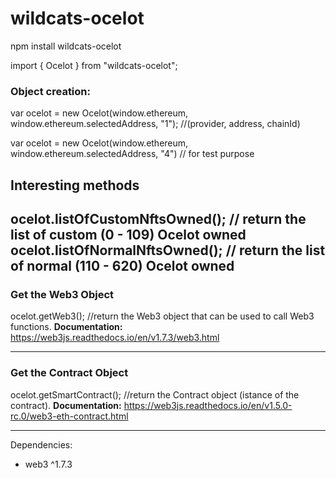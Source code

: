 # wildcats-ocelot

npm install wildcats-ocelot

import { Ocelot } from "wildcats-ocelot";


### Object creation:
var ocelot = new Ocelot(window.ethereum, window.ethereum.selectedAddress, "1"); //(provider, address, chainId)

var ocelot = new Ocelot(window.ethereum, window.ethereum.selectedAddress, "4") // for test purpose

## Interesting methods
ocelot.listOfCustomNftsOwned(); // return the list of custom (0 - 109) Ocelot owned
ocelot.listOfNormalNftsOwned(); // return the list of normal (110 - 620) Ocelot owned
------------

### Get the Web3 Object
ocelot.getWeb3(); //return the Web3 object that can be used to call Web3 functions.
**Documentation:** https://web3js.readthedocs.io/en/v1.7.3/web3.html

------------


### Get the Contract Object
ocelot.getSmartContract(); //return the Contract object (istance of the contract).
**Documentation:** https://web3js.readthedocs.io/en/v1.5.0-rc.0/web3-eth-contract.html

------------


Dependencies:
* web3 ^1.7.3
